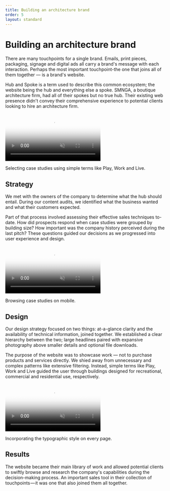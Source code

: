 ```yaml
---
title: Building an architecture brand
order: 5
layout: standard
---
```

<div class="page">
  <div class="type-column revealblock">
  <h1>Building an architecture brand</h1>
  <p>There are many touchpoints for a single brand. Emails, print pieces, packaging, signage and digital ads all carry a brand's message with each interaction. Perhaps the most important touchpoint-the one that joins all of them together &#8212; is a brand's website.</p>
  <p>Hub and Spoke is a term used to describe this common ecosystem; the website being the hub and everything else a spoke. SMNGA, a boutique architecture firm, had all of their spokes but no true hub. Their existing web presence didn't convey their comprehensive experience to potential clients looking to hire an architecture firm.</p>
  </div>
  <div class="video-column-1000 revealblock">
    <video autoplay loop muted playsinline poster="https://res.cloudinary.com/benludwig/image/upload/f_auto,q_auto:best/v1578688255/SMNGA1D_Frame_ndy771.png">
      <source src="https://res.cloudinary.com/benludwig/video/upload/vc_auto/v1578688359/SMNGA1D_ew87l0.mp4">
      <source src="https://res.cloudinary.com/benludwig/video/upload/vc_auto/v1578688359/SMNGA1D_ew87l0.webm" type="video/webm">
      Your browser does not support the video tag.
    </video>
    <p class="caption">Selecting case studies using simple terms like Play, Work and Live.</p>
  </div>
  <div class="type-column revealblock">
  <h2>Strategy</h2>
  <p>We met with the owners of the company to determine what the hub should entail. During our content audits, we identified what the business wanted and what their customers expected.</p>
  <p>Part of that process involved assessing their effective sales techniques to-date. How did prospects respond when case studies were grouped by building size? How important was the company history perceived during the last pitch? These questions guided our decisions as we progressed into user experience and design.</p>
  </div>
  <div class="video-column-400-tall revealblock">
    <video autoplay loop muted playsinline poster="https://res.cloudinary.com/benludwig/image/upload/f_auto,q_auto:best/v1577999883/SMNGA2B_Frame_djjbyy.png">
      <source src="https://res.cloudinary.com/benludwig/video/upload/vc_auto/v1577999906/SMNGA2B_mxadia.mp4">
      <source src="https://res.cloudinary.com/benludwig/video/upload/vc_auto/v1577999906/SMNGA2B_mxadia.webm" type="video/webm">
      Your browser does not support the video tag.
    </video>
    <p class="caption">Browsing case studies on mobile.</p>
  </div>

  <div class="type-column revealblock">
  <h2>Design</h2>
  <p>Our design strategy focused on two things: at-a-glance clarity and the availability of technical information, joined together. We established a clear hierarchy between the two; large headlines paired with expansive photography above smaller details and optional file downloads.</p>
  <p>The purpose of the website was to showcase work &#8212; not to purchase products and services directly. We shied away from unnecessary and complex patterns like extensive filtering. Instead, simple terms like Play, Work and Live guided the user through buildings designed for recreational, commercial and residential use, respectively.</p>
  </div>

  <div class="video-column-1000 revealblock">
    <video autoplay loop muted playsinline poster="https://res.cloudinary.com/benludwig/image/upload/f_auto,q_auto:best/v1578689899/SMNGA1E_Frame_prdmky.png">
      <source src="https://res.cloudinary.com/benludwig/video/upload/vc_auto/v1578689919/SMNGA1E_ruerga.mp4">
      <source src="https://res.cloudinary.com/benludwig/video/upload/vc_auto/v1578689919/SMNGA1E_ruerga.webm" type="video/webm">
      Your browser does not support the video tag.
    </video>
    <p class="caption">Incorporating the typographic style on every page.</p>
  </div>

  <div class="type-column revealblock">
  <h2>Results</h2>
  <p>The website became their main library of work and allowed potential clients to swiftly browse and research the company's capabilities during the decision-making process. An important sales tool in their collection of touchpoints &#8212; it was one that also joined them all together.</p>
  </div>
</div>
